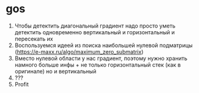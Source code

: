 # gos

1) Чтобы детектить диагональный градиент надо просто уметь детектить одновременно вертикальный и горизонтальный и пересекать их
2) Воспользуемся идеей из поиска наибольшей нулевой подматрицы (https://e-maxx.ru/algo/maximum_zero_submatrix)
3) Вместо нулевой области у нас градиент, поэтому нужно хранить намного больше инфы + не только горизонтальный стек (как в оригинале) но и вертикальный
4) ???
5) Profit
